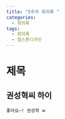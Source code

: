 ```yaml
---
title: "5주차 회의록 "
categories:
  - 회의록
tags:
  - 회의록
  - 캡스톤디자인
---
```


# 제목
## 권성혁씨 하이

```
좋아요~! 권성혁 ㅄ
```
